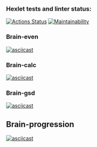 ### Hexlet tests and linter status:
[![Actions Status](https://github.com/jessdrk/fullstack-javascript-project-44/actions/workflows/hexlet-check.yml/badge.svg)](https://github.com/jessdrk/fullstack-javascript-project-44/actions)
[![Maintainability](https://api.codeclimate.com/v1/badges/44fd417ea19c772c0f12/maintainability)](https://codeclimate.com/github/jessdrk/fullstack-javascript-project-44/maintainability)

### Brain-even
[![asciicast](https://asciinema.org/a/611939.svg)](https://asciinema.org/a/611939)

### Brain-calc
[![asciicast](https://asciinema.org/a/612325.svg)](https://asciinema.org/a/612325)

### Brain-gsd
[![asciicast](https://asciinema.org/a/612337.svg)](https://asciinema.org/a/612337)

## Brain-progression
[![asciicast](https://asciinema.org/a/612339.svg)](https://asciinema.org/a/612339)